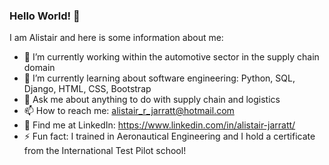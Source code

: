 ### Hello World! 👋

I am Alistair and here is some information about me:

- 🚗 I’m currently working within the automotive sector in the supply chain domain
- 🌱 I’m currently learning about software engineering: Python, SQL, Django, HTML, CSS, Bootstrap
- 💬 Ask me about anything to do with supply chain and logistics
- 📫 How to reach me: alistair_r_jarratt@hotmail.com
- 💨 Find me at LinkedIn: https://www.linkedin.com/in/alistair-jarratt/
- ⚡ Fun fact: I trained in Aeronautical Engineering and I hold a certificate from the International Test Pilot school!
